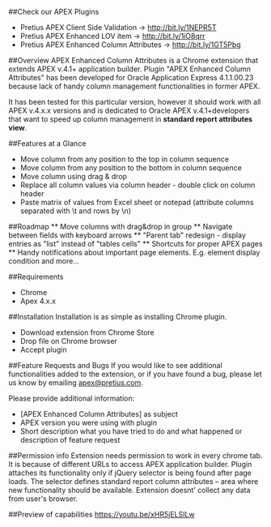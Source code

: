##Check our APEX Plugins
* Pretius APEX Client Side Validation -> http://bit.ly/1NEPR5T
* Pretius APEX Enhanced LOV item -> http://bit.ly/1iO8qrr
* Pretius APEX Enhanced Column Attributes -> http://bit.ly/1GT5Pbg

##Overview
APEX Enhanced Column Attributes is a Chrome extension that extends APEX v.4.1+ application builder.
Plugin "APEX Enhanced Column Attributes" has been developed for Oracle Application Express 4.1.1.00.23 because lack of handy column management functionalities in former APEX.

It has been tested for this particular version, however it should work with all APEX v.4.x.x versions and is dedicated to Oracle APEX v.4.1+developers that want to speed up column management in **standard report attributes view**.

##Features at a Glance
* Move column from any position to the top in column sequence
* Move column from any position to the bottom in column sequence
* Move column using drag & drop
* Replace all column values via column header - double click on column header
* Paste matrix of values from Excel sheet or notepad (attribute columns separated with \t and rows by \n)

##Roadmap
** Move columns with drag&drop in group
** Navigate between fields with keyboard arrows
** "Parent tab" redesign - display entries as "list" instead of "tables cells"
** Shortcuts for proper APEX pages
** Handy notifications about important page elements. E.g. element display condition and more...

##Requirements
* Chrome
* Apex 4.x.x

##Installation
Installation is as simple as installing Chrome plugin.
* Download extension from Chrome Store
* Drop file on Chrome browser
* Accept plugin

##Feature Requests and Bugs
If you would like to see additional functionalities added to the extension, or if you have found a bug, please let us know by emailing apex@pretius.com.

Please provide additional information:
* [APEX Enhanced Column Attributes] as subject
* APEX version you were using with plugin
* Short description what you have tried to do and what happened or description of feature request

##Permission info
Extension needs permission to work in every chrome tab. It is because of different URLs to access APEX application builder. Plugin attaches its functionality only if jQuery selector is being found after page loads. The selector defines standard report column attributes – area where new functionality should be available. Extension doesnt’ collect any data from user's browser.

##Preview of capabilities
https://youtu.be/xHR5jELSILw